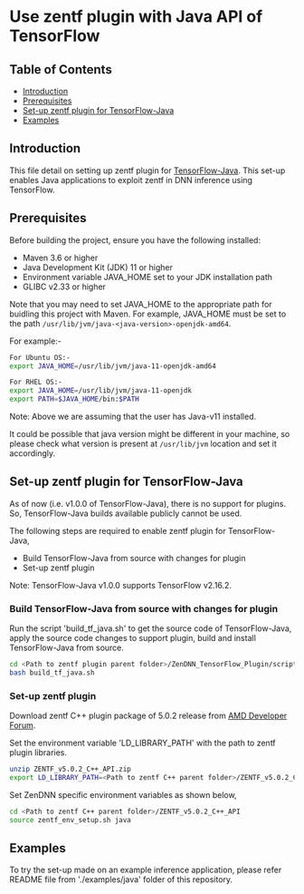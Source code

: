 # Use zentf plugin with Java API of TensorFlow

## Table of Contents
- [Introduction](#introduction)
- [Prerequisites](#prerequisites)
- [Set-up zentf plugin for TensorFlow-Java](#set-up-zentf-plugin-for-tensorflow-java)
- [Examples](#examples)

## Introduction
This file detail on setting up zentf plugin for [TensorFlow-Java](https://github.com/tensorflow/java). This set-up enables Java applications to exploit zentf in DNN inference using TensorFlow.

## Prerequisites
Before building the project, ensure you have the following installed:
- Maven 3.6 or higher
- Java Development Kit (JDK) 11 or higher
- Environment variable JAVA_HOME set to your JDK installation path
- GLIBC v2.33 or higher

Note that you may need to set JAVA_HOME to the appropriate path for buidling this project with Maven. For example, JAVA_HOME must be set to the path `/usr/lib/jvm/java-<java-version>-openjdk-amd64`.

For example:-
```bash
For Ubuntu OS:-
export JAVA_HOME=/usr/lib/jvm/java-11-openjdk-amd64

For RHEL OS:-
export JAVA_HOME=/usr/lib/jvm/java-11-openjdk
export PATH=$JAVA_HOME/bin:$PATH
```

Note: Above we are assuming that the user has Java-v11 installed.

It could be possible that java version might be different in your machine, so please check what version is present at `/usr/lib/jvm` location and set it accordingly.

## Set-up zentf plugin for TensorFlow-Java
As of now (i.e. v1.0.0 of TensorFlow-Java), there is no support for plugins. So, TensorFlow-Java builds available publicly cannot be used.

The following steps are required to enable zentf plugin for TensorFlow-Java,
- Build TensorFlow-Java from source with changes for plugin
- Set-up zentf plugin

Note: TensorFlow-Java v1.0.0 supports TensorFlow v2.16.2.

### Build TensorFlow-Java from source with changes for plugin

Run the script 'build_tf_java.sh' to get the source code of TensorFlow-Java, apply the source code changes to support plugin, build and install TensorFlow-Java from source.
```bash
cd <Path to zentf plugin parent folder>/ZenDNN_TensorFlow_Plugin/scripts/java
bash build_tf_java.sh
```
### Set-up zentf plugin
Download zentf C++ plugin package of 5.0.2 release from [AMD Developer Forum](https://www.amd.com/en/developer/zendnn.html).

Set the environment variable 'LD_LIBRARY_PATH' with the path to zentf plugin libraries.
```bash
unzip ZENTF_v5.0.2_C++_API.zip
export LD_LIBRARY_PATH=<Path to zentf C++ parent folder>/ZENTF_v5.0.2_C++_API/lib-tensorflow-plugins
```

Set ZenDNN specific environment variables as shown below,
```bash
cd <Path to zentf C++ parent folder>/ZENTF_v5.0.2_C++_API
source zentf_env_setup.sh java
```

## Examples
To try the set-up made on an example inference application, please refer README file from './examples/java' folder of this repository.

